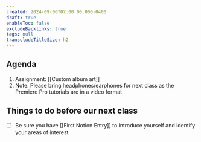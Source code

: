 ```yaml
---
created: 2024-09-06T07:00:00.000-0400
draft: true
enableToc: false
excludeBacklinks: true
tags: null
transcludeTitleSize: h2
---
```


## Agenda
1. Assignment: [[Custom album art]]
2. Note: Please bring headphones/earphones for next class as the Premiere Pro tutorials are in a video format

## Things to do before our next class
- [ ] Be sure you have [[First Notion Entry]] to introduce yourself and identify your areas of interest.